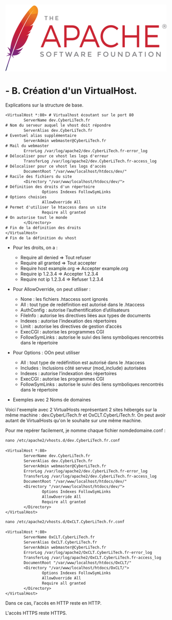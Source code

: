 <a name="Create_VirtualHost.md"></a>
![Apache_logo](./images/Apache_logo.png)

# - B. Création d'un VirtualHost.

Explications sur la structure de base.

```
<VirtualHost *:80> # Virtualhost écoutant sur le port 80
        ServerName dev.CyberLiTech.fr                                  # Nom du serveur auquel le vhost doit répondre
        ServerAlias dev.CyberLiTech.fr                                 # Eventuel alias supplémentaire
        ServerAdmin webmaster@CyberLiTech.fr                           # Mail du webmaster 
        ErrorLog /var/log/apache2/dev.CyberLiTech.fr-error_log         # Délocaliser pour ce vhost les logs d'erreur
        TransferLog /var/log/apache2/dev.CyberLiTech.fr-access_log     # Délocaliser pour ce vhost les logs d'accès
        DocumentRoot "/var/www/localhost/htdocs/dev/"                  # Racile des fichiers du site
        <Directory "/var/www/localhost/htdocs/dev/">                   # Définition des droits d'un répertoire
                Options Indexes FollowSymLinks                         # Options choisies
                AllowOverride All                                      # Permet d'utiliser le htaccess dans un site
                Require all granted                                    # On autorise tout le monde
        </Directory>                                                   # Fin de la définition des droits
</VirtualHost>                                                         # Fin de la définition du vhost
```
- Pour les droits, on a :

  - Require all denied => Tout refuser
  - Require all granted => Tout accepter
  - Require host example.org => Accepter example.org
  - Require ip 1.2.3.4 => Accepter 1.2.3.4
  - Require not ip 1.2.3.4 => Refuser 1.2.3.4

- Pour AllowOverride, on peut utiliser :
  - None : les fichiers .htaccess sont ignorés
  - All : tout type de redéfinition est autorisé dans le .htaccess
  - AuthConfig : autorise l’authentification d’utilisateurs
  - FileInfo : autorise les directives liées aux types de documents
  - Indexes : autorise l’indexation des répertoires
  - Limit : autorise les directives de gestion d’accès
  - ExecCGI : autorise les programmes CGI
  - FollowSymLinks : autorise le suivi des liens symboliques rencontrés dans le répertoire

- Pour Options : OOn peut utiliser
  - All : tout type de redéfinition est autorisé dans le .htaccess
  -  Includes : Inclusions côté serveur (mod_include) autorisées
  - Indexes : autorise l’indexation des répertoires
  - ExecCGI : autorise les programmes CGI
  - FollowSymLinks : autorise le suivi des liens symboliques rencontrés dans le répertoire

- Exemples avec 2 Noms de domaines

Voici l'exemple avec 2 VirtualHosts représentant 2 sites hébergés sur la même machine : dev.CyberLiTech.fr et OxCLT.CyberLiTech.fr. On peut avoir autant de VirtualHosts qu'on le souhaite sur une même machine.

Pour me repérer facilement, je nomme chaque fichier nomdedomaine.conf :

```
nano /etc/apache2/vhosts.d/dev.CyberLiTech.fr.conf

<VirtualHost *:80>
        ServerName dev.CyberLiTech.fr
        ServerAlias dev.CyberLiTech.fr
        ServerAdmin webmaster@CyberLiTech.fr
        ErrorLog /var/log/apache2/dev.CyberLiTech.fr-error_log
        TransferLog /var/log/apache2/dev.CyberLiTech.fr-access_log
        DocumentRoot "/var/www/localhost/htdocs/dev/"
        <Directory "/var/www/localhost/htdocs/dev/">
                Options Indexes FollowSymLinks
                AllowOverride All
                Require all granted
        </Directory>
</VirtualHost>
```
```
nano /etc/apache2/vhosts.d/OxCLT.CyberLiTech.fr.conf

<VirtualHost *:80>
        ServerName OxCLT.CyberLiTech.fr
        ServerAlias OxCLT.CyberLiTech.fr
        ServerAdmin webmaster@CyberLiTech.fr
        ErrorLog /var/log/apache2/OxCLT.CyberLiTech.fr-error_log
        TransferLog /var/log/apache2/OxCLT.CyberLiTech.fr-access_log
        DocumentRoot "/var/www/localhost/htdocs/OxCLT/"
        <Directory "/var/www/localhost/htdocs/OxCLT/">
                Options Indexes FollowSymLinks
                AllowOverride All
                Require all granted
        </Directory>
</VirtualHost>
```
Dans ce cas, l'accès en HTTP reste en HTTP.

L'accès HTTPS reste HTTPS.
